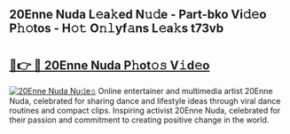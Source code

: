 ## 20Enne Nuda L𝚎a𝚔ed N𝚞𝚍e - Part-bko Vi𝚍𝚎o P𝚑𝚘tos - H𝚘𝚝 O𝚗𝚕yf𝚊ns L𝚎a𝚔s t73vb

# <h2><a href="http://kf0kl0d.oniu.top/?m=20Enne+Nuda">🔗👉 🔴 20Enne Nuda P𝚑ot𝚘𝚜 V𝚒d𝚎o</a></h2>

[![20Enne Nuda Nu𝚍e𝚜](https://i.imgur.com/0qMVB7G.gif)](http://kf0kl0d.oniu.top/?m=20Enne+Nuda)
Online entertainer and multimedia artist 20Enne Nuda, celebrated for sharing dance and lifestyle ideas through viral dance routines and compact clips. Inspiring activist 20Enne Nuda, celebrated for their passion and commitment to creating positive change in the world.  
